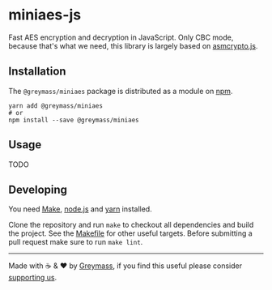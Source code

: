 miniaes-js
==========

Fast AES encryption and decryption in JavaScript. Only CBC mode, because that's what we need, this library is largely based on [asmcrypto.js](https://github.com/asmcrypto/asmcrypto.js).

## Installation

The `@greymass/miniaes` package is distributed as a module on [npm](https://www.npmjs.com/package/@greymass/miniaes).

```
yarn add @greymass/miniaes
# or
npm install --save @greymass/miniaes
```

## Usage

TODO

## Developing

You need [Make](https://www.gnu.org/software/make/), [node.js](https://nodejs.org/en/) and [yarn](https://classic.yarnpkg.com/en/docs/install) installed.

Clone the repository and run `make` to checkout all dependencies and build the project. See the [Makefile](./Makefile) for other useful targets. Before submitting a pull request make sure to run `make lint`.

---

Made with ☕️ & ❤️ by [Greymass](https://greymass.com), if you find this useful please consider [supporting us](https://greymass.com/support-us).
